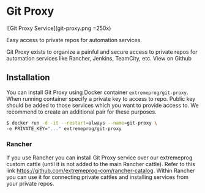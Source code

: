 # Git Proxy

![Git Proxy Service](git-proxy.png =250x) 

Easy access to private repos for automation services.

Git Proxy exists to organize a painful and secure access to private repos for automation services like Rancher, Jenkins, TeamCity, etc. View on Github

## Installation
You can install Git Proxy using Docker container `extremeprog/git-proxy`. When running container specify a private key to access to repo. Public key should be added to those services which you want to provide access to. We recommend to create an additional pair for these purposes.

```bash
$ docker run -d -it --restart=always --name=git-proxy \ 
-e PRIVATE_KEY="..." extremeprog/git-proxy 
```

### Rancher
If you use Rancher you can install Git Proxy service over our extremeprog custom cattle (until it is not added to the main Rancher cattle). Refer to this link https://github.com/extremeprog-com/rancher-catalog.
Within Rancher you can use it for connecting private cattles and installing services from your private repos.
